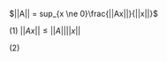 

$||A|| = sup_{x \ne 0}\frac{||Ax||}{||x||}$

(1) $||Ax|| \le ||A||||x||$

(2)  


<!--stackedit_data:
eyJoaXN0b3J5IjpbMTQ3NDM5Mjc2N119
-->